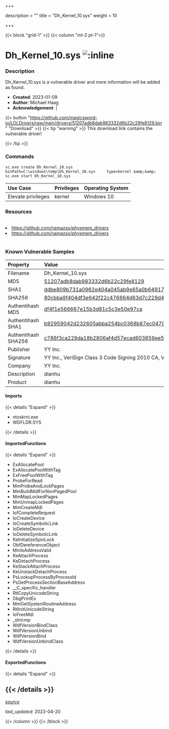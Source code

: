 +++

description = ""
title = "Dh_Kernel_10.sys"
weight = 10

+++


{{< block "grid-1" >}}
{{< column "mt-2 pt-1">}}


# Dh_Kernel_10.sys ![:inline](/images/twitter_verified.png) 


### Description

Dh_Kernel_10.sys is a vulnerable driver and more information will be added as found.

- **Created**: 2023-01-09
- **Author**: Michael Haag
- **Acknowledgement**:  | [](https://twitter.com/)

{{< button "https://github.com/magicsword-io/LOLDrivers/raw/main/drivers/51207adb8dab983332d6b22c29fe8129.bin" "Download" >}}
{{< tip "warning" >}}
This download link contains the vulnerable driver!

{{< /tip >}}

### Commands

```
sc.exe create Dh_Kernel_10.sys binPath=C:\windows\temp\Dh_Kernel_10.sys     type=kernel &amp;&amp; sc.exe start Dh_Kernel_10.sys
```

| Use Case | Privileges | Operating System | 
|:---- | ---- | ---- |
| Elevate privileges | kernel | Windows 10 |

### Resources
<br>
<li><a href=" https://github.com/namazso/physmem_drivers"> https://github.com/namazso/physmem_drivers</a></li>
<li><a href="https://github.com/namazso/physmem_drivers">https://github.com/namazso/physmem_drivers</a></li>
<br>

### Known Vulnerable Samples

| Property           | Value |
|:-------------------|:------|
| Filename           | Dh_Kernel_10.sys |
| MD5                | [51207adb8dab983332d6b22c29fe8129](https://www.virustotal.com/gui/file/51207adb8dab983332d6b22c29fe8129) |
| SHA1               | [ddbe809b731a0962e404a045ab9e65a0b64917ad](https://www.virustotal.com/gui/file/ddbe809b731a0962e404a045ab9e65a0b64917ad) |
| SHA256             | [80cbba9f404df3e642f22c476664d63d7c229d45d34f5cd0e19c65eb41becec3](https://www.virustotal.com/gui/file/80cbba9f404df3e642f22c476664d63d7c229d45d34f5cd0e19c65eb41becec3) |
| Authentihash MD5   | [df4f1e566667e15b3d81c5c3e50e97ca](https://www.virustotal.com/gui/search/authentihash%253Adf4f1e566667e15b3d81c5c3e50e97ca) |
| Authentihash SHA1  | [b92959042d232605abba254bc0368b87ec047079](https://www.virustotal.com/gui/search/authentihash%253Ab92959042d232605abba254bc0368b87ec047079) |
| Authentihash SHA256| [c786f3ca229da18b2806af4d57ecad603859ee548549b19f71a623f477fc740e](https://www.virustotal.com/gui/search/authentihash%253Ac786f3ca229da18b2806af4d57ecad603859ee548549b19f71a623f477fc740e) |
| Publisher         | YY Inc. |
| Signature         | YY Inc., VeriSign Class 3 Code Signing 2010 CA, VeriSign   |
| Company           | YY Inc. |
| Description       | dianhu |
| Product           | dianhu |


#### Imports
{{< details "Expand" >}}
* ntoskrnl.exe
* WDFLDR.SYS

{{< /details >}}
#### ImportedFunctions
{{< details "Expand" >}}
* ExAllocatePool
* ExAllocatePoolWithTag
* ExFreePoolWithTag
* ProbeForRead
* MmProbeAndLockPages
* MmBuildMdlForNonPagedPool
* MmMapLockedPages
* MmUnmapLockedPages
* MmCreateMdl
* IofCompleteRequest
* IoCreateDevice
* IoCreateSymbolicLink
* IoDeleteDevice
* IoDeleteSymbolicLink
* KeInitializeSpinLock
* ObfDereferenceObject
* MmIsAddressValid
* KeAttachProcess
* KeDetachProcess
* KeStackAttachProcess
* KeUnstackDetachProcess
* PsLookupProcessByProcessId
* PsGetProcessSectionBaseAddress
* __C_specific_handler
* RtlCopyUnicodeString
* DbgPrintEx
* MmGetSystemRoutineAddress
* RtlInitUnicodeString
* IoFreeMdl
* _stricmp
* WdfVersionBindClass
* WdfVersionUnbind
* WdfVersionBind
* WdfVersionUnbindClass

{{< /details >}}
#### ExportedFunctions
{{< details "Expand" >}}

{{< /details >}}
-----



[*source*](https://github.com/magicsword-io/LOLDrivers/tree/main/yaml/dh_kernel_10.yaml)

*last_updated:* 2023-04-20








{{< /column >}}
{{< /block >}}
